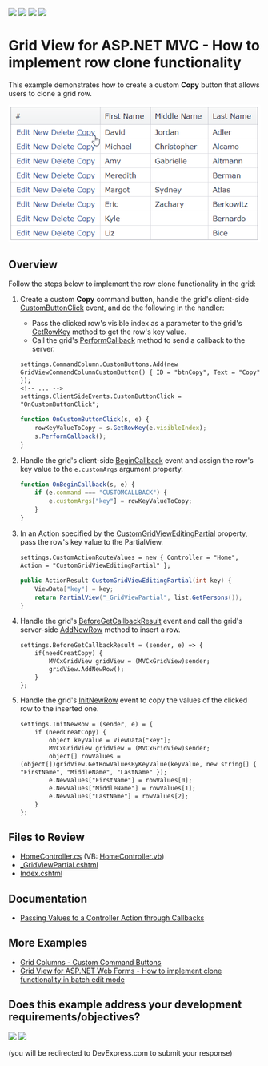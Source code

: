 <!-- default badges list -->
![](https://img.shields.io/endpoint?url=https://codecentral.devexpress.com/api/v1/VersionRange/128550388/19.2.7%2B)
[![](https://img.shields.io/badge/Open_in_DevExpress_Support_Center-FF7200?style=flat-square&logo=DevExpress&logoColor=white)](https://supportcenter.devexpress.com/ticket/details/E4643)
[![](https://img.shields.io/badge/📖_How_to_use_DevExpress_Examples-e9f6fc?style=flat-square)](https://docs.devexpress.com/GeneralInformation/403183)
[![](https://img.shields.io/badge/💬_Leave_Feedback-feecdd?style=flat-square)](#does-this-example-address-your-development-requirementsobjectives)
<!-- default badges end -->
# Grid View for ASP.NET MVC - How to implement row clone functionality

This example demonstrates how to create a custom **Copy** button that allows users to clone a grid row.

![Copy button](CopyButton.png)

## Overview

Follow the steps below to implement the row clone functionality in the grid:

1. Create a custom **Copy** command button, handle the grid's client-side [CustomButtonClick](https://docs.devexpress.com/AspNet/js-ASPxClientGridView.CustomButtonClick) event, and do the following in the handler:
   * Pass the clicked row's visible index as a parameter to the grid's [GetRowKey](https://docs.devexpress.com/AspNet/js-ASPxClientGridView.GetRowKey(visibleIndex)) method to get the row's key value.
   * Call the grid's [PerformCallback](https://docs.devexpress.com/AspNet/js-ASPxClientGridView.PerformCallback(args)) method to send a callback to the server.

    ```cshtml
    settings.CommandColumn.CustomButtons.Add(new GridViewCommandColumnCustomButton() { ID = "btnCopy", Text = "Copy" });
    <!-- ... -->
    settings.ClientSideEvents.CustomButtonClick = "OnCustomButtonClick";
    ```

    ```js
    function OnCustomButtonClick(s, e) {
        rowKeyValueToCopy = s.GetRowKey(e.visibleIndex);
        s.PerformCallback();
    }
    ```

2. Handle the grid's client-side [BeginCallback](https://docs.devexpress.com/AspNet/js-ASPxClientGridView.BeginCallback) event and assign the row's key value to the `e.customArgs` argument property.

    ```js
    function OnBeginCallback(s, e) {
        if (e.command === "CUSTOMCALLBACK") {
            e.customArgs["key"] = rowKeyValueToCopy;
        }
    }
    ```

3. In an Action specified by the [CustomGridViewEditingPartial](https://docs.devexpress.com/AspNetMvc/DevExpress.Web.Mvc.GridSettingsBase.CustomActionRouteValues) property, pass the row's key value to the PartialView.

    ```cshtml
    settings.CustomActionRouteValues = new { Controller = "Home", Action = "CustomGridViewEditingPartial" };
    ```

    ```cs
    public ActionResult CustomGridViewEditingPartial(int key) {
        ViewData["key"] = key;
        return PartialView("_GridViewPartial", list.GetPersons());
    }
    ```

4. Handle the grid's [BeforeGetCallbackResult](https://docs.devexpress.com/AspNetMvc/DevExpress.Web.Mvc.GridSettingsBase.BeforeGetCallbackResult) event and call the grid's server-side [AddNewRow](https://docs.devexpress.com/AspNet/DevExpress.Web.ASPxGridView.AddNewRow) method to insert a row.

    ```cshtml
    settings.BeforeGetCallbackResult = (sender, e) => {
        if(needCreatCopy) {
            MVCxGridView gridView = (MVCxGridView)sender;
            gridView.AddNewRow();
        }
    };
    ```

5. Handle the grid's [InitNewRow](https://docs.devexpress.com/AspNetMvc/DevExpress.Web.Mvc.GridViewSettings.InitNewRow) event to copy the values of the clicked row to the inserted one.

    ```cshtml
    settings.InitNewRow = (sender, e) = {
        if (needCreatCopy) {
            object keyValue = ViewData["key"];
            MVCxGridView gridView = (MVCxGridView)sender;
            object[] rowValues = (object[])gridView.GetRowValuesByKeyValue(keyValue, new string[] { "FirstName", "MiddleName", "LastName" });
            e.NewValues["FirstName"] = rowValues[0];
            e.NewValues["MiddleName"] = rowValues[1];
            e.NewValues["LastName"] = rowValues[2];
        }
    };
    ```

## Files to Review

* [HomeController.cs](./CS/e4643//Controllers/HomeController.cs) (VB: [HomeController.vb](./VB/e4643VB/Controllers/HomeController.vb))
* [_GridViewPartial.cshtml](./CS/e4643/Views/Home/_GridViewPartial.cshtml)
* [Index.cshtml](./CS/e4643/Views/Home/Index.cshtml)

## Documentation

* [Passing Values to a Controller Action through Callbacks](https://docs.devexpress.com/AspNetMvc/9941/common-features/callback-based-functionality/passing-values-to-a-controller-action-through-callbacks)

## More Examples

* [Grid Columns - Custom Command Buttons](https://demos.devexpress.com/ASPxGridViewDemos/Columns/CommandColumnCustomButtons.aspx)
* [Grid View for ASP.NET Web Forms - How to implement clone functionality in batch edit mode](https://github.com/DevExpress-Examples/asp-net-web-forms-gridview-clone-functionality-in-batch-edit-mode)
<!-- feedback -->
## Does this example address your development requirements/objectives?

[<img src="https://www.devexpress.com/support/examples/i/yes-button.svg"/>](https://www.devexpress.com/support/examples/survey.xml?utm_source=github&utm_campaign=asp-net-mvc-grid-row-clone-functionality&~~~was_helpful=yes) [<img src="https://www.devexpress.com/support/examples/i/no-button.svg"/>](https://www.devexpress.com/support/examples/survey.xml?utm_source=github&utm_campaign=asp-net-mvc-grid-row-clone-functionality&~~~was_helpful=no)

(you will be redirected to DevExpress.com to submit your response)
<!-- feedback end -->
